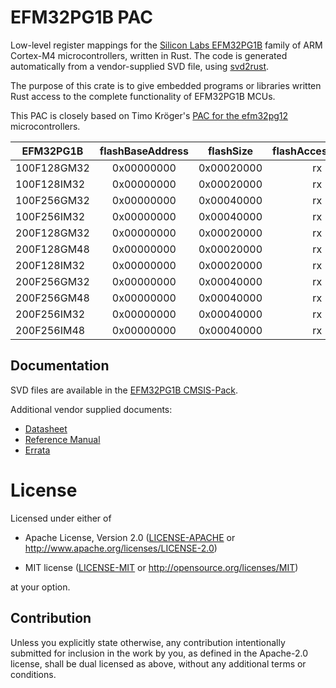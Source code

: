 # EFM32PG1B PAC

Low-level register mappings for the [Silicon Labs EFM32PG1B](https://www.silabs.com/mcu/32-bit/efm32-pearl-gecko/device.EFM32PG1B200F256GM48) family of ARM Cortex-M4 microcontrollers, written in Rust.
The code is generated automatically from a vendor-supplied SVD file, using [svd2rust](https://docs.rs/svd2rust).

The purpose of this crate is to give embedded programs or libraries written Rust access to the complete functionality
of EFM32PG1B MCUs.

This PAC is closely based on Timo Kröger's [PAC for the efm32pg12](https://github.com/timokroeger/efm32pg12-pac) microcontrollers.

| EFM32PG1B   | flashBaseAddress | flashSize   | flashAccessTypes | sramBaseAddress  | sramSize   | sramAccessTypes  |
| ----------- | :--------------: | :---------: | :--------------: | :--------------: | :--------: | :--------------: |
| 100F128GM32 | 0x00000000       | 0x00020000  | rx               | 0x20000000       | 0x00008000 | rwx              |
| 100F128IM32 | 0x00000000       | 0x00020000  | rx               | 0x20000000       | 0x00008000 | rwx              |
| 100F256GM32 | 0x00000000       | 0x00040000  | rx               | 0x20000000       | 0x00008000 | rwx              |
| 100F256IM32 | 0x00000000       | 0x00040000  | rx               | 0x20000000       | 0x00008000 | rwx              |
| 200F128GM32 | 0x00000000       | 0x00020000  | rx               | 0x20000000       | 0x00008000 | rwx              |
| 200F128GM48 | 0x00000000       | 0x00020000  | rx               | 0x20000000       | 0x00008000 | rwx              |
| 200F128IM32 | 0x00000000       | 0x00020000  | rx               | 0x20000000       | 0x00008000 | rwx              |
| 200F256GM32 | 0x00000000       | 0x00040000  | rx               | 0x20000000       | 0x00008000 | rwx              |
| 200F256GM48 | 0x00000000       | 0x00040000  | rx               | 0x20000000       | 0x00008000 | rwx              |
| 200F256IM32 | 0x00000000       | 0x00040000  | rx               | 0x20000000       | 0x00008000 | rwx              |
| 200F256IM48 | 0x00000000       | 0x00040000  | rx               | 0x20000000       | 0x00008000 | rwx              |


## Documentation

SVD files are available in the [EFM32PG1B CMSIS-Pack](https://www.silabs.com/documents/public/cmsis-packs/SiliconLabs.EFM32PG1B_DFP.5.8.2.pack).


Additional vendor supplied documents:
- [Datasheet](https://www.silabs.com/documents/public/data-sheets/efm32pg1-datasheet.pdf)
- [Reference Manual](https://www.silabs.com/documents/public/reference-manuals/EFM32PG1-ReferenceManual.pdf)
- [Errata](https://www.silabs.com/documents/public/errata/efm32pg1-errata.pdf)

# License

Licensed under either of

- Apache License, Version 2.0 ([LICENSE-APACHE](LICENSE-APACHE) or
  http://www.apache.org/licenses/LICENSE-2.0)

- MIT license ([LICENSE-MIT](LICENSE-MIT) or http://opensource.org/licenses/MIT)

at your option.

## Contribution

Unless you explicitly state otherwise, any contribution intentionally submitted
for inclusion in the work by you, as defined in the Apache-2.0 license, shall be
dual licensed as above, without any additional terms or conditions.
